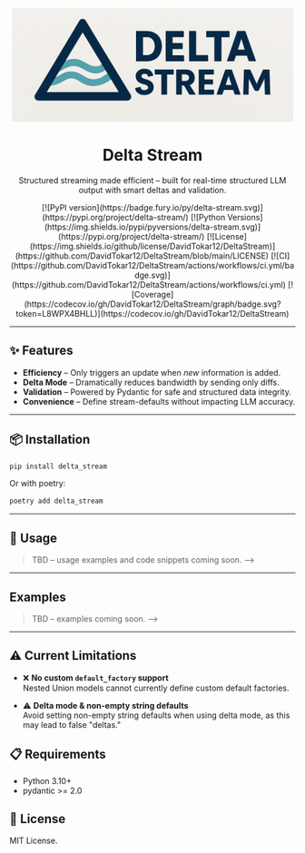 <p align="center">
  <img src="https://github.com/DavidTokar12/DeltaStream/blob/main/logo.png" alt="Delta Stream Logo" height="200"/>
</p>

<h1 align="center">Delta Stream</h1>
<p align="center">Structured streaming made efficient – built for real-time structured LLM output with smart deltas and validation.</p>

<div align="center">
[![PyPI version](https://badge.fury.io/py/delta-stream.svg)](https://pypi.org/project/delta-stream/)
[![Python Versions](https://img.shields.io/pypi/pyversions/delta-stream.svg)](https://pypi.org/project/delta-stream/)
[![License](https://img.shields.io/github/license/DavidTokar12/DeltaStream)](https://github.com/DavidTokar12/DeltaStream/blob/main/LICENSE)
[![CI](https://github.com/DavidTokar12/DeltaStream/actions/workflows/ci.yml/badge.svg)](https://github.com/DavidTokar12/DeltaStream/actions/workflows/ci.yml)
[![Coverage](https://codecov.io/gh/DavidTokar12/DeltaStream/graph/badge.svg?token=L8WPX4BHLL)](https://codecov.io/gh/DavidTokar12/DeltaStream)
</div>

---

## ✨ Features

- **Efficiency** – Only triggers an update when *new* information is added.
- **Delta Mode** – Dramatically reduces bandwidth by sending only diffs.
- **Validation** – Powered by Pydantic for safe and structured data integrity.
- **Convenience** – Define stream-defaults without impacting LLM accuracy.

---

## 📦 Installation

```bash
pip install delta_stream
```

Or with poetry:

```bash
poetry add delta_stream
```

---

## 🚀 Usage

> TBD – usage examples and code snippets coming soon. -->

---

## Examples

> TBD – examples coming soon. -->

---

## ⚠️ Current Limitations

- ❌ **No custom `default_factory` support**  
  Nested Union models cannot currently define custom default factories.

- ⚠️ **Delta mode & non-empty string defaults**  
  Avoid setting non-empty string defaults when using delta mode, as this may lead to false "deltas."


## 📋 Requirements

- Python 3.10+
- pydantic >= 2.0


## 📄 License

MIT License.
